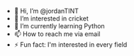 - 👋 Hi, I’m @jordanTINT
- 👀 I’m interested in cricket
- 🌱 I’m currently learning Python
- 📫 How to reach me via email 
- ⚡ Fun fact: I'm interested in every field 

<!---
jordanTINT/jordanTINT is a ✨ special ✨ repository because its `README.md` (this file) appears on your GitHub profile.
You can click the Preview link to take a look at your changes.
--->
